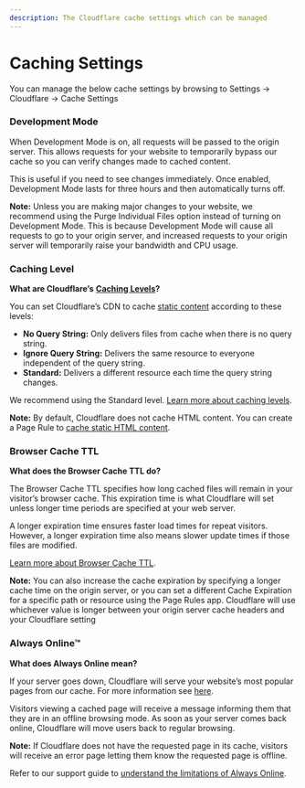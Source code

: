 ```yaml
---
description: The Cloudflare cache settings which can be managed
---
```


# Caching Settings

You can manage the below cache settings by browsing to Settings -> Cloudflare -> Cache Settings

### Development Mode

When Development Mode is on, all requests will be passed to the origin server. This allows requests for your website to temporarily bypass our cache so you can verify changes made to cached content.

This is useful if you need to see changes immediately. Once enabled, Development Mode lasts for three hours and then automatically turns off.

**Note:** Unless you are making major changes to your website, we recommend using the Purge Individual Files option instead of turning on Development Mode. This is because Development Mode will cause all requests to go to your origin server, and increased requests to your origin server will temporarily raise your bandwidth and CPU usage.

### Caching Level

**What are Cloudflare’s** [**Caching Levels**](https://developers.cloudflare.com/cache/how-to/set-caching-levels)**?**

You can set Cloudflare’s CDN to cache [static content](https://developers.cloudflare.com/cache/about/default-cache-behavior) according to these levels:

* **No Query String:** Only delivers files from cache when there is no query string.
* **Ignore Query String:** Delivers the same resource to everyone independent of the query string.
* **Standard:** Delivers a different resource each time the query string changes.

We recommend using the Standard level. [Learn more about caching levels](https://developers.cloudflare.com/cache/how-to/set-caching-levels).

**Note:** By default, Cloudflare does not cache HTML content. You can create a Page Rule to [cache static HTML content](https://developers.cloudflare.com/cache/best-practices/customize-cache).

### Browser Cache TTL

**What does the Browser Cache TTL do?**

The Browser Cache TTL specifies how long cached files will remain in your visitor’s browser cache. This expiration time is what Cloudflare will set unless longer time periods are specified at your web server.

A longer expiration time ensures faster load times for repeat visitors. However, a longer expiration time also means slower update times if those files are modified.

[Learn more about Browser Cache TTL](https://developers.cloudflare.com/cache/about/edge-browser-cache-ttl#browser-cache-ttl).

**Note:** You can also increase the cache expiration by specifying a longer cache time on the origin server, or you can set a different Cache Expiration for a specific path or resource using the Page Rules app. Cloudflare will use whichever value is longer between your origin server cache headers and your Cloudflare setting

### Always Online™

**What does Always Online mean?**

If your server goes down, Cloudflare will serve your website’s most popular pages from our cache. For more information see [here](https://developers.cloudflare.com/cache/about/always-online).

Visitors viewing a cached page will receive a message informing them that they are in an offline browsing mode. As soon as your server comes back online, Cloudflare will move users back to regular browsing.

**Note:** If Cloudflare does not have the requested page in its cache, visitors will receive an error page letting them know the requested page is offline.

Refer to our support guide to [understand the limitations of Always Online](https://developers.cloudflare.com/cache/about/always-online).
